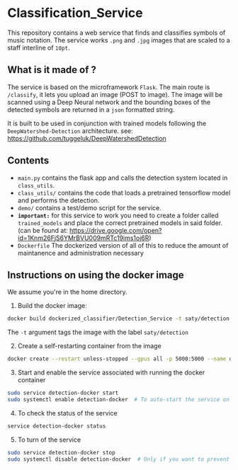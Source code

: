 # Classification_Service
This repository contains a web service that finds and classifies symbols
of music notation. The service works `.png` and `.jpg` images that are scaled to a
staff interline of `10pt`.

## What is it made of ?
The service is based on the microframework `Flask`. The main route is `/classify`, it lets you upload an image (POST to image). 
The image will be scanned using a Deep Neural network and the bounding boxes of the detected symbols are returned in 
a `json` formatted string.

It is built to be used in conjunction with trained models following the `DeepWatershed-Detection` architecture. 
see: https://github.com/tuggeluk/DeepWatershedDetection 

## Contents
- `main.py` contains the flask app and calls the detection system located in `class_utils`.
- `class_utils/` contains the code that loads a pretrained tensorflow model and performs the detection.
- `demo/` contains a test/demo script for the service.
- **`important:`** for this service to work you need to create a folder called `trained_models` and 
place the correct pretrained models in said folder.  (can be found at: https://drive.google.com/open?id=1Knm26FjS6YMrBVU009mRTc19ims1oj6R)
- `Dockerfile` The dockerized version of all of this to reduce the amount of maintanence and administration necessary

## Instructions on using the docker image
We assume you're in the home directory.

1. Build the docker image:

```bash
docker build dockerized_classifier/Detection_Service -t saty/detection
```

The `-t` argument tags the image with the label `saty/detection`

2. Create a self-restarting container from the image

```bash
docker create --restart unless-stopped --gpus all -p 5000:5000 --name detection_docker saty/detection
```

3. Start and enable the service associated with running the docker container

```bash
sudo service detection-docker start
sudo systemctl enable detection-docker  # To auto-start the service on reboot
```

4. To check the status of the service

```bash
service detection-docker status
```

5. To turn of the service

```bash
sudo service detection-docker stop
sudo systemctl disable detection-docker  # Only if you want to prevent the service from restarting on reboot
```

